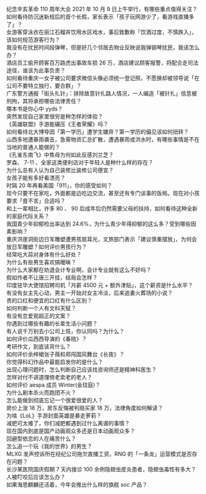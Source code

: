 纪念辛亥革命 110 周年大会 2021 年 10 月 9 日上午举行，有哪些重点值得关注？  
如何看待防沉迷新规后的首个长假，家长表示「孩子玩网游少了，看游戏直播多了」？  
女游客穿泳衣在丽江石榴井饮用水区戏水，事后致歉称「饮酒过度，不慎跌入」，该如何规范游客行为？  
我没有在扰民时间段弹琴，但是好几个邻居去物业反映说我弹钢琴扰民，我该怎么办？  
酒店员工偷开顾客百万路虎出事故车损 26 万，酒店建议顾客报警，将配合走司法途径，谁该为此事负责？  
如何看待重庆一女子被公司要求微信头像必须统一登记照，不愿换却被领导说「在公司不要特立独行，要合群」？  
广东警方通报「街头扎针」：排除故意针扎路人情况，一人编造「被针扎」信息被刑拘，其将承担哪些法律责任？  
哪本书是你心中 yyds？  
突然发现自己家里很穷是种怎样的体验？  
《英雄联盟》手游能碾压《王者荣耀》吗？  
如何看待北大博导因「第一学历」遭学生嫌弃？第一学历的偏见该如何扭转？  
山西多地遭暴雨袭击，急需物资汇总扩散，遭遇暴雨或洪水时，有哪些事情是不在当地的普通人能做的？  
《孔雀东南飞》中焦母为何如此反感刘兰芝？  
罗森、 7-11 、全家这类便利店对于年轻人是种什么样的存在？  
为什么总有人认为自己装修比装修公司便宜？  
女孩子能有多好看漂亮？  
时隔 20 年再看美国「911」，你的感受如何？  
现今只要不在家吃，外面都是边吃边交流，甚至还有专门谈事的饭局。现在对小孩要求「食不言」合适吗？  
和上一辈相比，许多 80 、 90 后成年后仍然需要父母的扶持，如何看待这种全新的家庭代际关系？  
我国青少年抑郁检出率达到 24.6%，为什么青少年得抑郁的这么多？受到哪些因素影响？  
重庆洪崖洞街边日军雕塑遭男孩扇耳光，文旅部门表示「建议慎重摆放」，为何会放日军雕塑？如何评价男孩行为？  
经常吃大蒜对身体有什么好处？  
为什么有些男生喜欢搞暧昧？  
为什么大家都在劝退会计专业啊，会计专业就有这么不好吗？  
假如作者不让唐三开挂，结局会怎样？  
印度驻华大使馆招聘司机「月薪 4500 元 + 额外津贴」，这个薪资是什么水平？  
有没有女主先心动，男主一开始对女主冷淡，后来追妻火葬场的小说？  
贵的口红和便宜的口红有什么区别？  
如何判断一个人有文科天赋？  
有没有恋爱观超正的文案？  
你遇到过哪些有趣的长辈生活小问题？  
有人说千万别去小公司上班，你认同吗？为什么？  
如何评价瓜西西导演的《春晓》？  
考研作文，到底该背什么？  
如何评价余梓桾张子薇和郑闯国风舞台《长夜》？  
你觉得科幻作品中最能启发你的是什么？  
出现心理问题时，怎么判断自己应该找咨询师还是精神科医生？  
怎样对付不讲道理倚老卖老的老人？  
如何评价 aespa 成员 Winter(金玟庭)？  
为什么剧本杀火而跑团不火？  
怎么能做到彻底忘记一个很爱很爱的人？  
房价上涨 18 万，房东反悔被判赔买家 18 万，法律角度如何解读？  
为啥《LoL》手游封面英雄是暴走萝莉？  
减肥可太难了，你们减肥都遇到过什么离谱的事情？  
现在国内到底是国产动画观众多还是日本动画观众多？  
回避型依恋的人在痛苦什么？  
怎么追一个玩《我的世界》的男生？  
MLXG 发声控诉所在经纪公司拖欠直播工资，RNG 的「一条龙」运营模式是否存在问题？  
长沙某医院国庆假期 7 天内接诊 100 余例隐翅虫皮炎患者，隐翅虫毒性有多大？人被叮咬后应该怎么办？  
如果海思麒麟还活着，今年会推出什么样的旗舰 soc 产品？  
